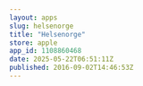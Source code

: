 ```yaml
---
layout: apps
slug: helsenorge
title: "Helsenorge"
store: apple
app_id: 1108860468
date: 2025-05-22T06:51:11Z
published: 2016-09-02T14:46:53Z
---
```

